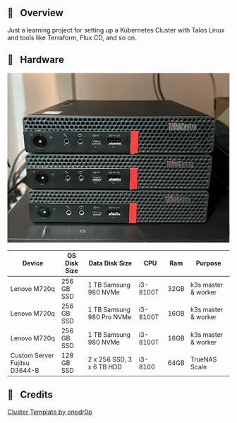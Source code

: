 ## 📖 &nbsp; Overview

Just a learning project for setting up a Kubernetes Cluster with Talos Linux and tools like Terraform, Flux CD, and so on.

## 🔧 &nbsp; Hardware

![pve-cluster](docs/assets/pve-cluster.png)

| Device                        | OS Disk Size | Data Disk Size            | CPU      | Ram  | Purpose             |
| ----------------------------- | ------------ | ------------------------- | -------- | ---- | ------------------- |
| Lenovo M720q                  | 256 GB SSD   | 1 TB Samsung 980 NVMe     | i3-8100T | 32GB | k3s master & worker |
| Lenovo M720q                  | 256 GB SSD   | 1 TB Samsung 980 Pro NVMe | i3-8100T | 16GB | k3s master & worker |
| Lenovo M720q                  | 256 GB SSD   | 1 TB Samsung 980 NVMe     | i3-8100T | 16GB | k3s master & worker |
| Custom Server Fujitsu D3644-B | 128 GB SSD   | 2 x 256 SSD, 3 x 6 TB HDD | i3-8100  | 64GB | TrueNAS Scale       |

## 🤝 &nbsp; Credits

[Cluster Template by onedr0p](https://github.com/onedr0p/cluster-template)